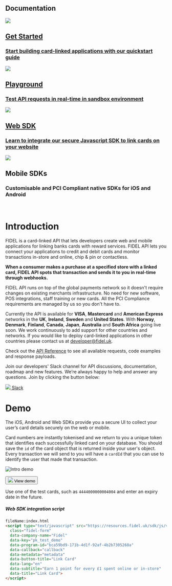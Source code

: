 <h2>Documentation</h2>
<div class="row">
    <div class="column">
        <a href="/getting-started" class="content">
            <img src="https://docs.fidel.uk/assets/images/get_started.svg"/>
            <h2>Get Started</h2>
            <h3>Start building card-linked applications with our quickstart guide</h3>
        </a>
    </div>
    <div class="column">
        <a href="https://dashboard.fidel.uk/playground" class="content">
            <img src="https://docs.fidel.uk/assets/images/playground_icon.svg"/>
            <h2>Playground</h2>
            <h3>Test API requests in real-time in sandbox environment</h3>
        </a>
    </div>
</div>
<div class="row">
    <div class="column">
      <a href="/web-sdk" class="content">
            <img src="https://docs.fidel.uk/assets/images/web_sdk.svg"/>
            <h2>Web SDK</h2>
            <h3>Learn to integrate our secure Javascript SDK to link cards on your website</h3>
        </a>
    </div>
    <div class="column">
        <div class="content">
            <img src="https://docs.fidel.uk/assets/images/mobile_sdk.svg"/>
            <h2>Mobile SDKs</h2>
            <h3>Customisable and PCI Compliant native SDKs for iOS and Android</h3>
        </div>
    </div>
</div>

<br/>

# Introduction
FIDEL is a card-linked API that lets developers create web and mobile applications for linking banks cards with reward services. FIDEL API lets you connect your applications to credit and debit cards and monitor transactions in-store and online, chip & pin or contactless.

**When a consumer makes a purchase at a specified store with a linked card, FIDEL API spots that transaction and sends it to you in real-time through webhooks.**

FIDEL API runs on top of the global payments network so it doesn't require changes on existing merchants infrastructure. No need for new software, POS integrations, staff training or new cards. All the PCI Compliance requirements are managed by us so you don't have to.

Currently the API is available for **VISA**, **Mastercard** and **American Express** networks in the **UK**, **Ireland**, **Sweden** and **United States**. With **Norway**, **Denmark**, **Finland**, **Canada**, **Japan**, **Australia** and **South Africa** going live soon. We work continuously to add support for other countries and networks. If you would like to deploy card-linked applications in other countries please contact us at [developer@fidel.uk](mailto:developer@fidel.uk).

Check out the [API Reference](https://reference.fidel.uk) to see all available requests, code examples and response payloads.

Join our developers' Slack channel for API discussions, documentation, roadmap and new features. We’re always happy to help and answer any questions. Join by clicking the button below:

<a class="button with-icon" href="https://fidel-developers-slack-invites.herokuapp.com/" target="blank">
  <img src="https://docs.fidel.uk/assets/images/slack-icon.svg" />
  <span>Slack</span>
</a>

<br/>

# Demo
The iOS, Android and Web SDKs provide you a secure UI to collect your user’s card details securely on the web or mobile.

Card numbers are instantly tokenised and we return to you a unique token that identifies each successfully linked card on your database. You should save the `id` of the card object that is returned inside your user's object. Every transaction we will send to you will have a `cardId` that you can use to identify the user that made that transaction.

![Intro demo](https://docs.fidel.uk/assets/images/sdks_main.png "Preview of the web and mobile Fidel card linking UI")

<button id="link-card-button" class="with-icon" type="submit" onclick="Fidel.openForm()">
  <img src="https://docs.fidel.uk/assets/images/eye.svg" />
  <span>View demo</span>
</button>

Use one of the test cards, such as `4444000000004004` and enter an expiry date in the future.

<h5>Web SDK integration script</h5>

```html
fileName:index.html
<script type="text/javascript" src="https://resources.fidel.uk/sdk/js/v1/fidel.js"
  class="fidel-form"
  data-company-name="Fidel"
  data-key="pk_test_demo"
  data-program-id="bca59bd9-171b-4d1f-92af-4b2b7305268a"
  data-callback="callback"
  data-metadata="metadata"
  data-button-title="Link Card"
  data-lang="en"
  data-subtitle="Earn 1 point for every £1 spent online or in-store"
  data-title="Link Card">
</script>
```

